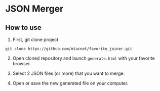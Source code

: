 # JSON Merger

## How to use

1. First, git clone project
```git
git clone https://github.com/mtacnet/favorite_joiner.git
```

2. Open cloned repository and launch `generate.html` with your favorite browser.

3. Select 2 JSON files (or more) that you want to merge.

4. Open or save the new generated file on your computer.